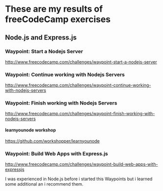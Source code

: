 # These are my results of freeCodeCamp exercises


## Node.js and Express.js
### Waypoint: Start a Nodejs Server
http://www.freecodecamp.com/challenges/waypoint-start-a-nodejs-server

### Waypoint: Continue working with Nodejs Servers
http://www.freecodecamp.com/challenges/waypoint-continue-working-with-nodejs-servers

### Waypoint: Finish working with Nodejs Servers
http://www.freecodecamp.com/challenges/waypoint-finish-working-with-nodejs-servers

#### learnyounode workshop
https://github.com/workshopper/learnyounode

### Waypoint: Build Web Apps with Express.js
http://www.freecodecamp.com/challenges/waypoint-build-web-apps-with-expressjs



I was experienced in Node.js before i started this Waypoints
but i learned some additional an i recommend them.
